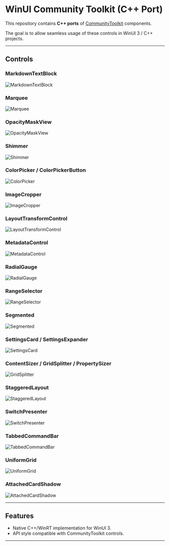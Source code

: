 ﻿# WinUI Community Toolkit (C++ Port)

This repository contains **C++ ports** of [CommunityToolkit](https://github.com/CommunityToolkit) components.

The goal is to allow seamless usage of these controls in WinUI 3 / C++ projects.

---

## Controls

### MarkdownTextBlock
![MarkdownTextBlock](docs/images/MarkdownTextBlock.webp)

### Marquee
![Marquee](docs/images/Marquee.webp)

### OpacityMaskView
![OpacityMaskView](docs/images/OpacityMaskView.png)

### Shimmer
![Shimmer](docs/images/Shimmer.webp)

### ColorPicker / ColorPickerButton
![ColorPicker](docs/images/ColorPicker.png)

### ImageCropper
![ImageCropper](docs/images/ImageCropper.png)

### LayoutTransformControl
![LayoutTransformControl](docs/images/LayoutTransformControl.png)

### MetadataControl
![MetadataControl](docs/images/MetadataControl.png)

### RadialGauge
![RadialGauge](docs/images/RadialGauge.png)

### RangeSelector
![RangeSelector](docs/images/RangeSelector.png)

### Segmented
![Segmented](docs/images/Segmented.png)

### SettingsCard / SettingsExpander
![SettingsCard](docs/images/SettingsCard.png)

### ContentSizer / GridSplitter / PropertySizer
![GridSplitter](docs/images/GridSplitter.png)

### StaggeredLayout
![StaggeredLayout](docs/images/StaggeredLayout.png)

### SwitchPresenter
![SwitchPresenter](docs/images/SwitchPresenter.png)

### TabbedCommandBar
![TabbedCommandBar](docs/images/TabbedCommandBar.png)

### UniformGrid
![UniformGrid](docs/images/UniformGrid.png)

### AttachedCardShadow
![AttachedCardShadow](docs/images/AttachedCardShadow.png)

---

## Features

- Native C++/WinRT implementation for WinUI 3.
- API style compatible with CommunityToolkit controls.

---
